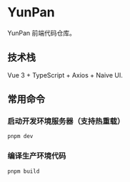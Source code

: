 # YunPan

YunPan 前端代码仓库。

## 技术栈

Vue 3 + TypeScript + Axios + Naive UI.

## 常用命令

### 启动开发环境服务器（支持热重载）

```bash
pnpm dev
```

### 编译生产环境代码

```bash
pnpm build
```
